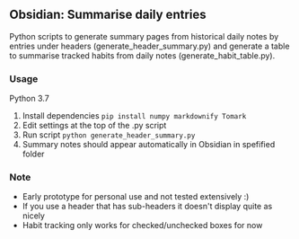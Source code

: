 ## Obsidian: Summarise daily entries

Python scripts to generate summary pages from historical daily notes by entries under headers (generate_header_summary.py) and generate a table to summarise tracked habits from daily notes (generate_habit_table.py).

### Usage

Python 3.7
1. Install dependencies `pip install numpy markdownify Tomark`
2. Edit settings at the top of the .py script
3. Run script `python generate_header_summary.py`
4. Summary notes should appear automatically in Obsidian in spefified folder

### Note

- Early prototype for personal use and not tested extensively :)
- If you use a header that has sub-headers it doesn't display quite as nicely
- Habit tracking only works for checked/unchecked boxes for now
